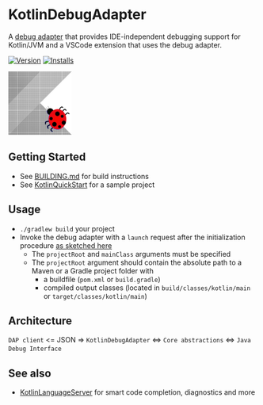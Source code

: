 # KotlinDebugAdapter
A [debug adapter](https://microsoft.github.io/debug-adapter-protocol/) that provides IDE-independent debugging support for Kotlin/JVM and a VSCode extension that uses the debug adapter.

[![Version](https://vsmarketplacebadge.apphb.com/version-short/fwcd.kotlindebug.svg)](https://marketplace.visualstudio.com/items?itemName=fwcd.kotlindebug)
[![Installs](https://vsmarketplacebadge.apphb.com/installs-short/fwcd.kotlindebug.svg)](https://marketplace.visualstudio.com/items?itemName=fwcd.kotlindebug)

![Icon](Icon128.png)

## Getting Started
* See [BUILDING.md](BUILDING.md) for build instructions
* See [KotlinQuickStart](https://github.com/fwcd/KotlinQuickStart) for a sample project

## Usage
* `./gradlew build` your project
* Invoke the debug adapter with a `launch` request after the initialization procedure [as sketched here](https://microsoft.github.io/debug-adapter-protocol/img/init-launch.png)
    * The `projectRoot` and `mainClass` arguments must be specified
    * The `projectRoot` argument should contain the absolute path to a Maven or a Gradle project folder with
		* a buildfile (`pom.xml` or `build.gradle`)
		* compiled output classes (located in `build/classes/kotlin/main` or `target/classes/kotlin/main`)

## Architecture
`DAP client` <= JSON => `KotlinDebugAdapter` <=> `Core abstractions` <=> `Java Debug Interface`

## See also
* [KotlinLanguageServer](https://github.com/fwcd/KotlinLanguageServer) for smart code completion, diagnostics and more
